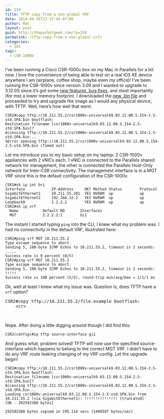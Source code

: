 ```yaml
---
id: 219
title: TFTP copy from a non-global VRF
date: 2014-04-16T13:37:43-07:00
author: Mat
layout: post
guid: http://thepacketgeek.com/?p=219
permalink: /tftp-copy-from-a-non-global-vrf/
categories:
  - IOS
tags:
  - CSR-1000V
---
```

I&#8217;ve been running a Cisco CSR-1000v box on my Mac in Parallels for a bit now. I&nbsp;love the convenience of being&nbsp;able to test on a real IOS XE device anywhere I am (airplane, coffee shop, maybe even my office)! I&#8217;ve been running the CSR-1000v since version 3.09 and I wanted to upgrade to 3.12.0S since it&#8217;s got some <a title="Cisco - 3.12.0S Release Notes" href="http://www.cisco.com/c/en/us/td/docs/routers/csr1000/release/notes/csr1000v_3Srn.html#pgfId-3130478" target="_blank">new features, bug fixes</a>, and most importantly (for me) a lower memory footprint. I downloaded the <a title="Cisco - CSR-1000v 3.12.0S Downloads" href="http://software.cisco.com/download/release.html?mdfid=284364978&flowid=39582&softwareid=282046477&release=3.12.0S&relind=AVAILABLE&rellifecycle=ED&reltype=latest" target="_blank">new .bin file</a> and proceeded to try and upgrade the image as I would any physical device, with TFTP. Well, here&#8217;s how well that went:

    CSR2#copy tftp://10.211.55.2/csr1000v-universalk9.03.12.00.S.154-2.S-std.SPA.bin bootflash:
    Destination filename [csr1000v-universalk9.03.12.00.S.154-2.S-std.SPA.bin]?
    Accessing tftp://10.211.55.2/csr1000v-universalk9.03.12.00.S.154-2.S-std.SPA.bin...
    %Error opening tftp://10.211.55.2/csr1000v-universalk9.03.12.00.S.154-2.S-std.SPA.bin (Timed out)

<!--more-->

Let me introduce you to my basic setup on my laptop: 2 CSR-1000v appliances with 2 vNICs each. 1 vNIC is connected to the Parallels shared network for management, the other is connected the Parallels Host-Only network for Inter-CSR connectivity. The management interface is in a MGT VRF since this is the default configuration of the CSR-1000v.

    CSR2#sh ip int bri
    Interface            IP-Address     OK? Method Status        Protocol
    GigabitEthernet1     10.211.55.201  YES NVRAM  up            up
    GigabitEthernet2     192.168.32.2   YES NVRAM  up            up
    Loopback0            2.2.2.2        YES NVRAM  up            up
    CSR2#sh ip vrf
      Name           Default RD       Interfaces
      MGT            2.2.2.2:1        Gi1

The instant I started typing `ping` into the CLI, I knew what my problem was. I had no connectivity in the default VRF, illustrated here:

    CSR2#ping vrf MGT 10.211.55.2
    Type escape sequence to abort.
    Sending 5, 100-byte ICMP Echos to 10.211.55.2, timeout is 2 seconds:
    .....
    Success rate is 0 percent (0/5)
    CSR2#ping vrf MGT 10.211.55.2
    Type escape sequence to abort.
    Sending 5, 100-byte ICMP Echos to 10.211.55.2, timeout is 2 seconds:
    !!!!!
    Success rate is 100 percent (5/5), round-trip min/avg/max = 1/1/1 ms

Ok, well at least I knew what my issue was. Question is, does TFTP have a `vrf` option?

<pre class="lang:default decode:true ">CSR2#copy tftp://10.211.55.2/file.example bootflash: 
    &lt;cr&gt;</pre>

&nbsp;

Nope. After doing a little digging around though I did find this:

    CSR2(config)#ip tftp source-interface gi1 

And guess what, problem solved! TFTP will now use the specified source-interface which happens to belong to the correct MGT VRF. I didn&#8217;t have to do any VRF route leaking changing of my VRF config. Let the upgrade begin!

    CSR2#copy tftp://10.211.55.2/csr1000v-universalk9.03.12.00.S.154-2.S-std.SPA.bin bootflash:
    Destination filename [csr1000v-universalk9.03.12.00.S.154-2.S-std.SPA.bin]? 
    Accessing tftp://10.211.55.2/csr1000v-universalk9.03.12.00.S.154-2.S-std.SPA.bin...
    Loading csr1000v-universalk9.03.12.00.S.154-2.S-std.SPA.bin from 10.211.55.2 (via GigabitEthernet1): !!!!!!!!!!!!!!! [truncated]
    [OK - 292592380 bytes]
    
    292592380 bytes copied in 195.114 secs (1499597 bytes/sec)
    

&nbsp;